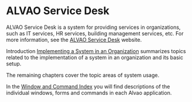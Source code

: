 # ALVAO Service Desk
     
ALVAO Service Desk is a system for providing services in organizations, such as IT services, HR services, building management services, etc. For more information, see the [ALVAO Service Desk](https://www.alvao.com/service-desk) website.
     
Introduction [Implementing a System in an Organization](alvao-service-desk/implementation) summarizes topics related to the implementation of a system in an organization and its basic setup.
     
The remaining chapters cover the topic areas of system usage.
      
In the [Window and Command Index](list-of-windows) you will find descriptions of the individual windows, forms and commands in each Alvao application.
